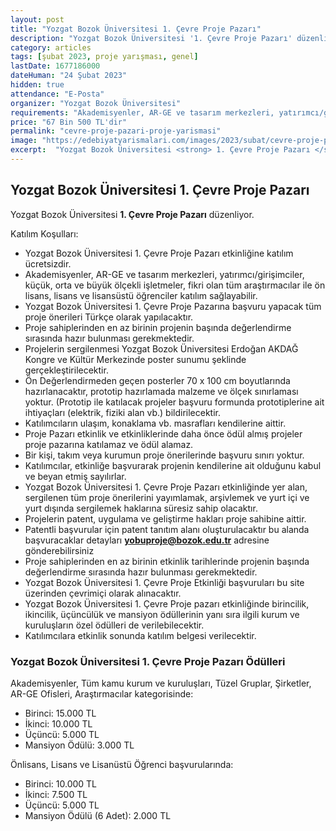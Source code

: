 ```yaml
---
layout: post
title: "Yozgat Bozok Üniversitesi 1. Çevre Proje Pazarı"
description: "Yozgat Bozok Üniversitesi '1. Çevre Proje Pazarı' düzenliyor."
category: articles
tags: [şubat 2023, proje yarışması, genel]
lastDate: 1677186000
dateHuman: "24 Şubat 2023"
hidden: true
attendance: "E-Posta"
organizer: "Yozgat Bozok Üniversitesi"
requirements: "Akademisyenler, AR-GE ve tasarım merkezleri, yatırımcı/girişimciler, küçük, orta ve büyük ölçekli işletmeler, fikri olan tüm araştırmacılar ile ön lisans, lisans ve lisansüstü öğrenciler katılabilir."
price: "67 Bin 500 TL'dir"
permalink: "cevre-proje-pazari-proje-yarismasi"
image: "https://edebiyatyarismalari.com/images/2023/subat/cevre-proje-pazari-proje-yarismasi.jpg"
excerpt:  "Yozgat Bozok Üniversitesi <strong> 1. Çevre Proje Pazarı </strong> düzenliyor."
---
```


## Yozgat Bozok Üniversitesi 1. Çevre Proje Pazarı
Yozgat Bozok Üniversitesi **1. Çevre Proje Pazarı** düzenliyor.  

Katılım Koşulları:
- Yozgat Bozok Üniversitesi 1. Çevre Proje Pazarı etkinliğine katılım ücretsizdir.
- Akademisyenler, AR-GE ve tasarım merkezleri, yatırımcı/girişimciler, küçük, orta ve büyük ölçekli işletmeler, fikri olan tüm araştırmacılar ile ön lisans, lisans ve lisansüstü öğrenciler katılım sağlayabilir.
- Yozgat Bozok Üniversitesi 1. Çevre Proje Pazarına başvuru yapacak tüm proje önerileri Türkçe olarak yapılacaktır.
- Proje sahiplerinden en az birinin projenin başında değerlendirme sırasında hazır bulunması gerekmektedir.
- Projelerin sergilenmesi Yozgat Bozok Üniversitesi Erdoğan AKDAĞ Kongre ve Kültür Merkezinde poster sunumu şeklinde gerçekleştirilecektir.
- Ön Değerlendirmeden geçen posterler 70 x 100 cm boyutlarında hazırlanacaktır, prototip hazırlamada malzeme ve ölçek sınırlaması yoktur. (Prototip ile katılacak projeler başvuru formunda prototiplerine ait ihtiyaçları (elektrik, fiziki alan vb.) bildirilecektir.
- Katılımcıların ulaşım, konaklama vb. masrafları kendilerine aittir.
- Proje Pazarı etkinlik ve etkinliklerinde daha önce ödül almış projeler proje pazarına katılamaz ve ödül alamaz.
- Bir kişi, takım veya kurumun proje önerilerinde başvuru sınırı yoktur.
- Katılımcılar, etkinliğe başvurarak projenin kendilerine ait olduğunu kabul ve beyan etmiş sayılırlar.
- Yozgat Bozok Üniversitesi 1. Çevre Proje Pazarı etkinliğinde yer alan, sergilenen tüm proje önerilerini yayımlamak, arşivlemek ve yurt içi ve yurt dışında sergilemek haklarına süresiz sahip olacaktır.
- Projelerin patent, uygulama ve geliştirme hakları proje sahibine aittir.
- Patentli başvurular için patent tanıtım alanı oluşturulacaktır bu alanda başvuracaklar detayları **yobuproje@bozok.edu.tr** adresine gönderebilirsiniz
- Proje sahiplerinden en az birinin etkinlik tarihlerinde projenin başında değerlendirme sırasında hazır bulunması gerekmektedir.
- Yozgat Bozok Üniversitesi 1. Çevre Proje Etkinliği başvuruları bu site üzerinden çevrimiçi olarak alınacaktır.
- Yozgat Bozok Üniversitesi 1. Çevre Proje pazarı etkinliğinde birincilik, ikincilik, üçüncülük ve mansiyon ödüllerinin yanı sıra ilgili kurum ve kuruluşların özel ödülleri de verilebilecektir.
- Katılımcılara etkinlik sonunda katılım belgesi verilecektir.


### Yozgat Bozok Üniversitesi 1. Çevre Proje Pazarı Ödülleri
Akademisyenler, Tüm kamu kurum ve kuruluşları, Tüzel Gruplar, Şirketler, AR-GE Ofisleri, Araştırmacılar kategorisinde:
- Birinci: 15.000 TL
- İkinci: 10.000 TL
- Üçüncü: 5.000 TL
- Mansiyon Ödülü: 3.000 TL

Önlisans, Lisans ve Lisanüstü Öğrenci başvurularında:
- Birinci: 10.000 TL
- İkinci: 7.500 TL
- Üçüncü: 5.000 TL
- Mansiyon Ödülü (6 Adet): 2.000 TL
